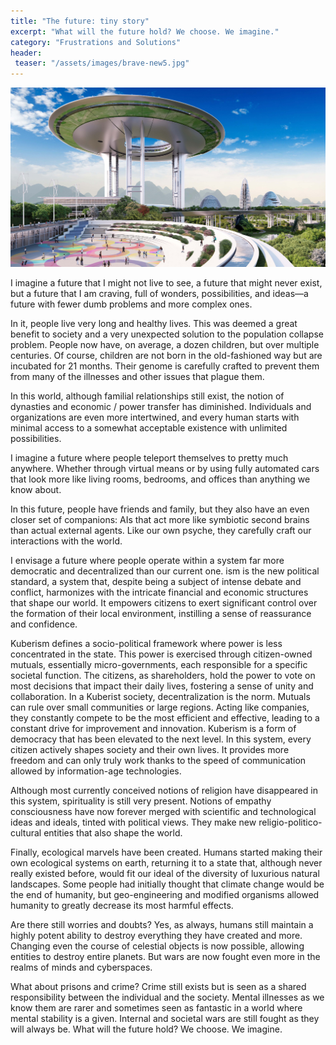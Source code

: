 ```yaml
---
title: "The future: tiny story"
excerpt: "What will the future hold? We choose. We imagine."
category: "Frustrations and Solutions"
header:
 teaser: "/assets/images/brave-new5.jpg"
---
```


![brave-new](/assets/images/brave-new5.jpg)

I imagine a future that I might not live to see, a future that might never exist, but a future that I am craving, full of wonders, possibilities, and ideas—a future with fewer dumb problems and more complex ones.

In it, people live very long and healthy lives. This was deemed a great benefit to society and a very unexpected solution to the population collapse problem. People now have, on average, a dozen children, but over multiple centuries.
Of course, children are not born in the old-fashioned way but are incubated for 21 months. Their genome is carefully crafted to prevent them from many of the illnesses and other issues that plague them.

In this world, although familial relationships still exist, the notion of dynasties and economic / power transfer has diminished. Individuals and organizations are even more intertwined, and every human starts with minimal access to a somewhat acceptable existence with unlimited possibilities.

I imagine a future where people teleport themselves to pretty much anywhere. Whether through virtual means or by using fully automated cars that look more like living rooms, bedrooms, and offices than anything we know about.

In this future, people have friends and family, but they also have an even closer set of companions: AIs that act more like symbiotic second brains than actual external agents. Like our own psyche, they carefully craft our interactions with the world.

I envisage a future where people operate within a system far more democratic and decentralized than our current one. ism is the new political standard, a system that, despite being a subject of intense debate and conflict, harmonizes with the intricate financial and economic structures that shape our world. It empowers citizens to exert significant control over the formation of their local environment, instilling a sense of reassurance and confidence.

Kuberism defines a socio-political framework where power is less concentrated in the state. This power is exercised through citizen-owned mutuals, essentially micro-governments, each responsible for a specific societal function. The citizens, as shareholders, hold the power to vote on most decisions that impact their daily lives, fostering a sense of unity and collaboration.
In a Kuberist society, decentralization is the norm. Mutuals can rule over small communities or large regions. Acting like companies, they constantly compete to be the most efficient and effective, leading to a constant drive for improvement and innovation.
Kuberism is a form of democracy that has been elevated to the next level. In this system, every citizen actively shapes society and their own lives. It provides more freedom and can only truly work thanks to the speed of communication allowed by information-age technologies.

Although most currently conceived notions of religion have disappeared in this system, spirituality is still very present. Notions of empathy consciousness have now forever merged with scientific and technological ideas and ideals, tinted with political views. They make new religio-politico-cultural entities that also shape the world.

Finally, ecological marvels have been created. Humans started making their own ecological systems on earth, returning it to a state that, although never really existed before, would fit our ideal of the diversity of luxurious natural landscapes. Some people had initially thought that climate change would be the end of humanity, but geo-engineering and modified organisms allowed humanity to greatly decrease its most harmful effects.

Are there still worries and doubts? Yes, as always, humans still maintain a highly potent ability to destroy everything they have created and more. Changing even the course of celestial objects is now possible, allowing entities to destroy entire planets.
But wars are now fought even more in the realms of minds and cyberspaces.

What about prisons and crime? Crime still exists but is seen as a shared responsibility between the individual and the society. Mental illnesses as we know them are rarer and sometimes seen as fantastic in a world where mental stability is a given. Internal and societal wars are still fought as they will always be.
What will the future hold? We choose. We imagine.
